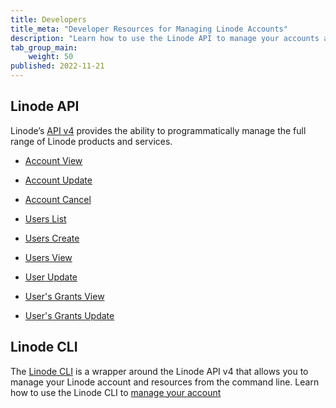 ```yaml
---
title: Developers
title_meta: "Developer Resources for Managing Linode Accounts"
description: "Learn how to use the Linode API to manage your accounts and users."
tab_group_main:
    weight: 50
published: 2022-11-21
---
```


## Linode API

Linode’s [API v4](/docs/api) provides the ability to programmatically manage the full range of Linode products and services.

- [Account View](/docs/api/account/#account-view)

- [Account Update](/docs/api/account/#account-update)

- [Account Cancel](/docs/api/account/#account-cancel)

- [Users List](/docs/api/account/#users-list)

- [Users Create](/docs/api/account/#user-create)

- [Users View](/docs/api/account/#user-view)

- [User Update](/docs/api/account/#user-update)

- [User's Grants View](/docs/api/account/#users-grants-view)

- [User's Grants Update](/docs/api/account/#users-grants-update)

## Linode CLI

The [Linode CLI](https://github.com/linode/linode-cli) is a wrapper around the Linode API v4 that allows you to manage your Linode account and resources from the command line. Learn how to use the Linode CLI to [manage your account](/docs/products/tools/cli/get-started/#account)
